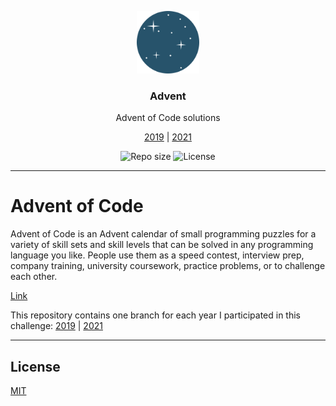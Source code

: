 <p align="center">
  <img src="media/advent-logo.png" width="100" alt="Repository logo" />
</p>
<h3 align="center">Advent</h3>
<p align="center">Advent of Code solutions<p>
<p align="center"><a href="https://github.com/lhbelfanti/advent/tree/2019">2019</a> | <a href="https://github.com/lhbelfanti/advent/tree/2021">2021</a><p>
<p align="center">
    <img src="https://img.shields.io/github/languages/repo-size/lhbelfanti/advent?label=Repo%20size" alt="Repo size" />
    <img src="https://img.shields.io/github/license/lhbelfanti/advent?label=License" alt="License" />
</p>

---
# Advent of Code

Advent of Code is an Advent calendar of small programming puzzles for a variety of skill sets and skill levels that can be solved in any programming language you like. People use them as a speed contest, interview prep, company training, university coursework, practice problems, or to challenge each other.

[Link](https://adventofcode.com/)

This repository contains one branch for each year I participated in this challenge:
<a href="https://github.com/lhbelfanti/advent/tree/2019">2019</a> | <a href="https://github.com/lhbelfanti/advent/tree/2021">2021</a>

---
## License

[MIT](https://choosealicense.com/licenses/mit/)